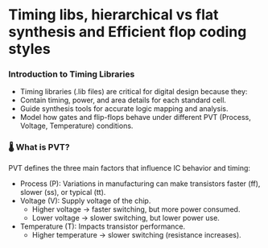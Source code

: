 # Timing libs, hierarchical vs flat synthesis and Efficient flop coding styles

### Introduction to Timing Libraries
- Timing libraries (.lib files) are critical for digital design because they:
- Contain timing, power, and area details for each standard cell.
- Guide synthesis tools for accurate logic mapping and analysis.
- Model how gates and flip-flops behave under different PVT (Process, Voltage, Temperature) conditions.

### 🌡 What is PVT?
PVT defines the three main factors that influence IC behavior and timing:
- Process (P): Variations in manufacturing can make transistors faster (ff), slower (ss), or typical (tt).
- Voltage (V): Supply voltage of the chip.
    - Higher voltage → faster switching, but more power consumed.
    - Lower voltage → slower switching, but lower power use.
- Temperature (T): Impacts transistor performance.
    - Higher temperature → slower switching (resistance increases).
